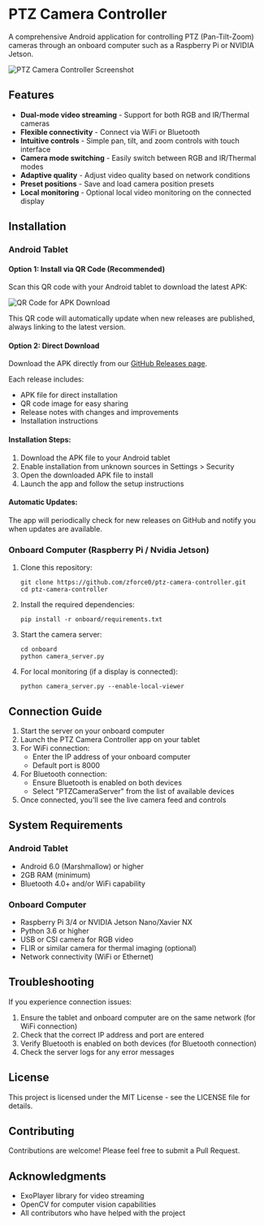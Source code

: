 # PTZ Camera Controller

A comprehensive Android application for controlling PTZ (Pan-Tilt-Zoom) cameras through an onboard computer such as a Raspberry Pi or NVIDIA Jetson.

![PTZ Camera Controller Screenshot](screenshots/app_screenshot_placeholder.jpg)

## Features

- **Dual-mode video streaming** - Support for both RGB and IR/Thermal cameras
- **Flexible connectivity** - Connect via WiFi or Bluetooth
- **Intuitive controls** - Simple pan, tilt, and zoom controls with touch interface
- **Camera mode switching** - Easily switch between RGB and IR/Thermal modes
- **Adaptive quality** - Adjust video quality based on network conditions
- **Preset positions** - Save and load camera position presets
- **Local monitoring** - Optional local video monitoring on the connected display

## Installation

### Android Tablet

#### Option 1: Install via QR Code (Recommended)

Scan this QR code with your Android tablet to download the latest APK:

![QR Code for APK Download](https://api.qrserver.com/v1/create-qr-code/?size=200x200&data=https://github.com/zforce0/ptz-camera-controller/releases/latest/download/ptz-camera-controller.apk)

This QR code will automatically update when new releases are published, always linking to the latest version.

#### Option 2: Direct Download

Download the APK directly from our [GitHub Releases page](https://github.com/zforce0/ptz-camera-controller/releases).

Each release includes:
- APK file for direct installation
- QR code image for easy sharing
- Release notes with changes and improvements
- Installation instructions

#### Installation Steps:

1. Download the APK file to your Android tablet
2. Enable installation from unknown sources in Settings > Security
3. Open the downloaded APK file to install
4. Launch the app and follow the setup instructions

#### Automatic Updates:

The app will periodically check for new releases on GitHub and notify you when updates are available.

### Onboard Computer (Raspberry Pi / Nvidia Jetson)

1. Clone this repository:
   ```
   git clone https://github.com/zforce0/ptz-camera-controller.git
   cd ptz-camera-controller
   ```

2. Install the required dependencies:
   ```
   pip install -r onboard/requirements.txt
   ```

3. Start the camera server:
   ```
   cd onboard
   python camera_server.py
   ```

4. For local monitoring (if a display is connected):
   ```
   python camera_server.py --enable-local-viewer
   ```

## Connection Guide

1. Start the server on your onboard computer
2. Launch the PTZ Camera Controller app on your tablet
3. For WiFi connection:
   - Enter the IP address of your onboard computer
   - Default port is 8000
4. For Bluetooth connection:
   - Ensure Bluetooth is enabled on both devices
   - Select "PTZCameraServer" from the list of available devices
5. Once connected, you'll see the live camera feed and controls

## System Requirements

### Android Tablet
- Android 6.0 (Marshmallow) or higher
- 2GB RAM (minimum)
- Bluetooth 4.0+ and/or WiFi capability

### Onboard Computer
- Raspberry Pi 3/4 or NVIDIA Jetson Nano/Xavier NX
- Python 3.6 or higher
- USB or CSI camera for RGB video
- FLIR or similar camera for thermal imaging (optional)
- Network connectivity (WiFi or Ethernet)

## Troubleshooting

If you experience connection issues:
1. Ensure the tablet and onboard computer are on the same network (for WiFi connection)
2. Check that the correct IP address and port are entered
3. Verify Bluetooth is enabled on both devices (for Bluetooth connection)
4. Check the server logs for any error messages

## License

This project is licensed under the MIT License - see the LICENSE file for details.

## Contributing

Contributions are welcome! Please feel free to submit a Pull Request.

## Acknowledgments

- ExoPlayer library for video streaming
- OpenCV for computer vision capabilities
- All contributors who have helped with the project